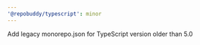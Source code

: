 ```yaml
---
'@repobuddy/typescript': minor
---
```


Add legacy monorepo.json for TypeScript version older than 5.0
